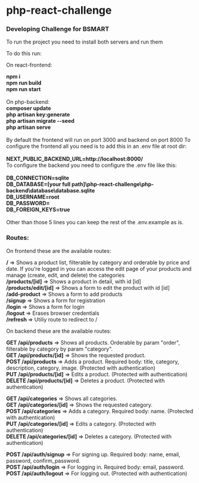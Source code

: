 # php-react-challenge

<h3>Developing Challenge for BSMART</h3>

To run the project you need to install both servers and run them

To do this run:

On react-frontend:

<strong>
npm i<br>
npm run build<br>
npm run start<br>
</strong>
<br>
On php-backend:
<br>
<strong>
composer update<br>
php artisan key:generate<br>
php artisan migrate --seed<br>
php artisan serve<br>
</strong>
<br>
By default the frontend will run on port 3000 and backend on port 8000
To configure the frontend all you need is to add this in an .env file at root dir:<br>
<strong><br>
NEXT_PUBLIC_BACKEND_URL=http://localhost:8000/
</strong><br>
To configure the backend you need to configure the .env file like this:<br>
<strong><br>
DB_CONNECTION=sqlite<br>
DB_DATABASE=[your full path]\php-react-challenge\php-backend\database\database.sqlite<br>
DB_USERNAME=root<br>
DB_PASSWORD=<br>
DB_FOREIGN_KEYS=true<br>
</strong><br>
Other than those 5 lines you can keep the rest of the .env.example as is.
<br>

<h3>Routes:</h3>

On frontend these are the available routes:<br>

<strong>/</strong> => Shows a product list, filterable by category and orderable by price and date. If you're logged in you can access the edit page of your products and manage (create, edit, and delete) the categories <br>
<strong>/products/[id]</strong> => Shows a product in detail, with id [id]<br>
<strong>/products/edit/[id]</strong> => Shows a form to edit the product with id [id] <br>
<strong>/add-product</strong> => Shows a form to add products <br>
<strong>/signup</strong> => Shows a form for registration <br>
<strong>/login</strong> => Shows a form for login <br>
<strong>/logout</strong> => Erases browser credentials <br>
<strong>/refresh </strong>=> Utiliy route to redirect to / <br>

On backend these are the available routes:

<strong>GET /api/products</strong> => Shows all products. Orderable by param "order", filterable by category by param "category".<br>
<strong>GET /api/products/[id]</strong> => Shows the requested product.<br>
<strong>POST /api/products</strong> => Adds a product. Required body: title, category, description, category, image. (Protected with authentication)<br>
<strong>PUT /api/products/[id]</strong> => Edits a product. (Protected with authentication)<br>
<strong>DELETE /api/products/[id]</strong> => Deletes a product. (Protected with authentication)<br>

<strong>GET /api/categories</strong> => Shows all categories.<br>
<strong>GET /api/categories/[id]</strong> => Shows the requested category.<br>
<strong>POST /api/categories</strong> => Adds a category. Required body: name. (Protected with authentication)<br>
<strong>PUT /api/categories/[id]</strong> => Edits a category. (Protected with authentication)<br>
<strong>DELETE /api/categories/[id]</strong> => Deletes a category. (Protected with authentication)<br>

<strong>POST /api/auth/signup</strong> => For signing up. Required body: name, email, password, confirm_password.<br>
<strong>POST /api/auth/login</strong> => For logging in. Required body: email, password.<br>
<strong>POST /api/auth/logout</strong> => For logging out. (Protected with authentication)<br>
